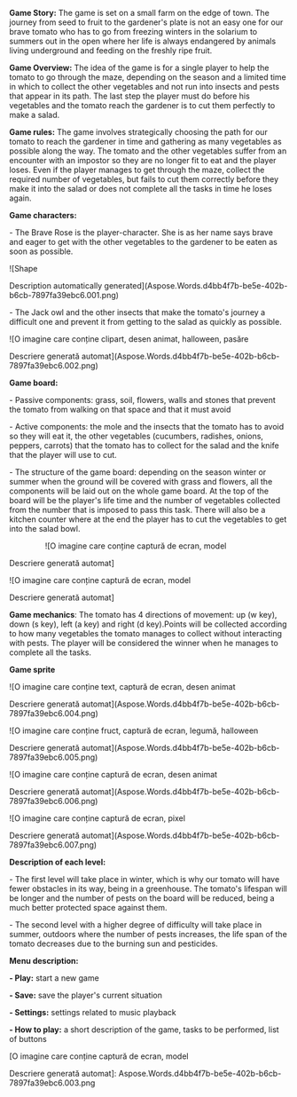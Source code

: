 **Game Story:** The game is set on a small farm on the edge of town. The journey from seed to fruit to the gardener's plate is not an easy one for our brave tomato who has to go from freezing winters in the solarium to summers out in the open where her life is always endangered by animals living underground and feeding on the freshly ripe fruit.

**Game Overview:** The idea of the game is for a single player to help the tomato to go through the maze, depending on the season and a limited time in which to collect the other vegetables and not run into insects and pests that appear in its path. The last step the player must do before his vegetables and the tomato reach the gardener is to cut them perfectly to make a salad.

**Game rules:** The game involves strategically choosing the path for our tomato to reach the gardener in time and gathering as many vegetables as possible along the way. The tomato and the other vegetables suffer from an encounter with an impostor so they are no longer fit to eat and the player loses. Even if the player manages to get through the maze, collect the required number of vegetables, but fails to cut them correctly before they make it into the salad or does not complete all the tasks in time he loses again.

**Game characters:** 

\- The Brave Rose is the player-character. She is as her name says brave and eager to get with the other vegetables to the gardener to be eaten as soon as possible.

![Shape

Description automatically generated](Aspose.Words.d4bb4f7b-be5e-402b-b6cb-7897fa39ebc6.001.png)

\- The Jack owl and the other insects that make the tomato's journey a difficult one and prevent it from getting to the salad as quickly as possible.

![O imagine care conține clipart, desen animat, halloween, pasăre

Descriere generată automat](Aspose.Words.d4bb4f7b-be5e-402b-b6cb-7897fa39ebc6.002.png)

**Game board:**  

\- Passive components: grass, soil, flowers, walls and stones that prevent the tomato from walking on that space and that it must avoid

\- Active components: the mole and the insects that the tomato has to avoid so they will eat it, the other vegetables (cucumbers, radishes, onions, peppers, carrots) that the tomato has to collect for the salad and the knife that the player will use to cut.

\- The structure of the game board: depending on the season winter or summer when the ground will be covered with grass and flowers, all the components will be laid out on the whole game board. At the top of the board will be the player's life time and the number of vegetables collected from the number that is imposed to pass this task. There will also be a kitchen counter where at the end the player has to cut the vegetables to get into the salad bowl.

`         `![O imagine care conține captură de ecran, model

Descriere generată automat]

![O imagine care conține captură de ecran, model

Descriere generată automat]

**Game mechanics**: The tomato has 4 directions of movement: up (w key), down (s key), left (a key) and right (d key).Points will be collected according to how many vegetables the tomato manages to collect without interacting with pests. The player will be considered the winner when he manages to complete all the tasks.

**Game sprite**

![O imagine care conține text, captură de ecran, desen animat

Descriere generată automat](Aspose.Words.d4bb4f7b-be5e-402b-b6cb-7897fa39ebc6.004.png)

![O imagine care conține fruct, captură de ecran, legumă, halloween

Descriere generată automat](Aspose.Words.d4bb4f7b-be5e-402b-b6cb-7897fa39ebc6.005.png)

![O imagine care conține captură de ecran, desen animat

Descriere generată automat](Aspose.Words.d4bb4f7b-be5e-402b-b6cb-7897fa39ebc6.006.png)

![O imagine care conține captură de ecran, pixel

Descriere generată automat](Aspose.Words.d4bb4f7b-be5e-402b-b6cb-7897fa39ebc6.007.png)

**Description of each level:** 

\- The first level will take place in winter, which is why our tomato will have fewer obstacles in its way, being in a greenhouse. The tomato's lifespan will be longer and the number of pests on the board will be reduced, being a much better protected space against them.

\- The second level with a higher degree of difficulty will take place in summer, outdoors where the number of pests increases, the life span of the tomato decreases due to the burning sun and pesticides.

**Menu description:**

**- Play:** start a new game 

**- Save:** save the player's current situation 

**- Settings:** settings related to music playback

**- How to play:** a short description of the game, tasks to be performed, list of buttons

[O imagine care conține captură de ecran, model

Descriere generată automat]: Aspose.Words.d4bb4f7b-be5e-402b-b6cb-7897fa39ebc6.003.png
